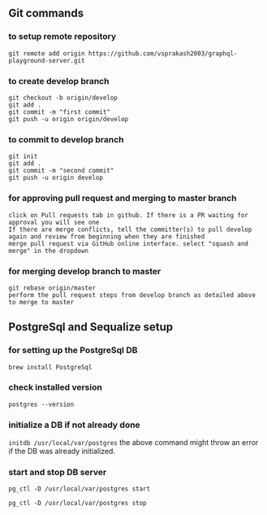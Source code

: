 ## Git commands
### to setup remote repository
```git commands
git remote add origin https://github.com/vsprakash2003/graphql-playground-server.git
```
### to create develop branch
```git commands
git checkout -b origin/develop
git add .
git commit -m "first commit"
git push -u origin origin/develop
```
### to commit to develop branch
```git commands
git init
git add .
git commit -m "second commit"
git push -u origin develop 
```
### for approving pull request and merging to master branch
``` PR instructions
click on Pull requests tab in github. If there is a PR waiting for approval you will see one
If there are merge conflicts, tell the committer(s) to pull develop again and review from beginning when they are finished
merge pull request via GitHub online interface. select "squash and merge" in the dropdown
```

### for merging develop branch to master
```git commands
git rebase origin/master
perform the pull request steps from develop branch as detailed above to merge to master
```

## PostgreSql and Sequalize setup
### for setting up the PostgreSql DB
`brew install PostgreSql`

### check installed version
`postgres --version`

### initialize a DB if not already done
`initdb /usr/local/var/postgres`
the above command might throw an error if the DB was already initialized.

### start and stop DB server
`pg_ctl -D /usr/local/var/postgres start`

`pg_ctl -D /usr/local/var/postgres stop`
